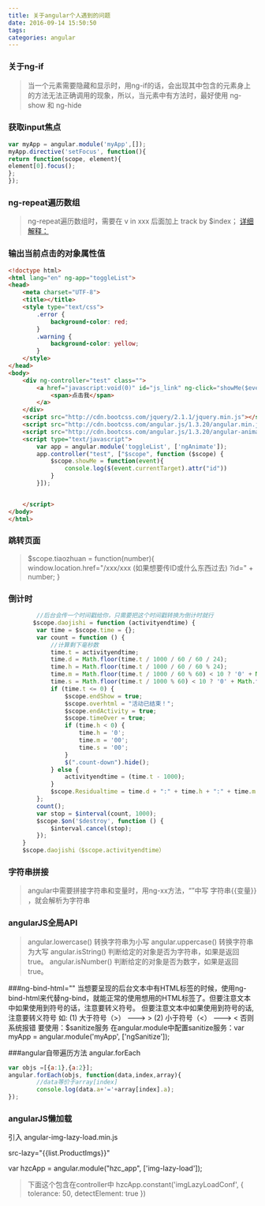 ```yaml
---
title: 关于angular个人遇到的问题
date: 2016-09-14 15:50:50
tags:
categories: angular
---
```

### 关于ng-if
> 当一个元素需要隐藏和显示时，用ng-if的话，会出现其中包含的元素身上的方法无法正确调用的现象，所以，当元素中有方法时，最好使用 ng-show 和 ng-hide

### 获取input焦点
```javascript
var myApp = angular.module('myApp',[]);
myApp.directive('setFocus', function(){
return function(scope, element){
element[0].focus();
};
});

```

### ng-repeat遍历数组
> ng-repeat遍历数组时，需要在 v in xxx 后面加上 track by $index；
> [详细解释：](http://blog.csdn.net/rangqiwei/article/details/38020667)


### 输出当前点击的对象属性值
```html
<!doctype html>
<html lang="en" ng-app="toggleList">
<head>
	<meta charset="UTF-8">
	<title></title>
	<style type="text/css">
		.error {
			background-color: red;
		}
		.warning {
			background-color: yellow;
		}
	</style>
</head>
<body>
	<div ng-controller="test" class="">
		<a href="javascript:void(0)" id="js_link" ng-click="showMe($event)">
			<span>点击我</span>
		</a>
	</div>
	<script src="http://cdn.bootcss.com/jquery/2.1.1/jquery.min.js"></script>
	<script src="http://cdn.bootcss.com/angular.js/1.3.20/angular.min.js"></script>
	<script src="http://cdn.bootcss.com/angular.js/1.3.20/angular-animate.min.js"></script>
	<script type="text/javascript">
		var app = angular.module('toggleList', ['ngAnimate']);
		app.controller("test", ["$scope", function ($scope) {
			$scope.showMe = function(event){
				console.log($(event.currentTarget).attr("id"))
			}
		}]);


	</script>
</body>
</html>
```

### 跳转页面
> $scope.tiaozhuan = function(number){
window.location.href="/xxx/xxx   (如果想要传ID或什么东西过去)  ?id=" + number;
}

### 倒计时
```javascript
        //后台会传一个时间戳给你，只需要把这个时间戳转换为倒计时就行
       $scope.daojishi = function (activityendtime) {
        var time = $scope.time = {};
        var count = function () {
            //计算剩下毫秒数
            time.t = activityendtime;
            time.d = Math.floor(time.t / 1000 / 60 / 60 / 24);
            time.h = Math.floor(time.t / 1000 / 60 / 60 % 24);
            time.m = Math.floor(time.t / 1000 / 60 % 60) < 10 ? '0' + Math.floor(time.t / 1000 / 60 % 60) : Math.floor(time.t / 1000 / 60 % 60);
            time.s = Math.floor(time.t / 1000 % 60) < 10 ? '0' + Math.floor(time.t / 1000 % 60) : Math.floor(time.t / 1000 % 60);
            if (time.t <= 0) {
                $scope.endShow = true;
                $scope.overhtml = "活动已结束！";
                $scope.endActivity = true;
                $scope.timeOver = true;
                if (time.h < 0) {
                    time.h = '0';
                    time.m = '00';
                    time.s = '00';
                }
                $(".count-down").hide();
            } else {
                activityendtime = (time.t - 1000);
            }
            $scope.Residualtime = time.d + ":" + time.h + ":" + time.m + ":" + time.s;
        };
        count();
        var stop = $interval(count, 1000);
        $scope.$on('$destroy', function () {
            $interval.cancel(stop);
        });
    }
    $scope.daojishi（$scope.activityendtime）
```

### 字符串拼接
> angular中需要拼接字符串和变量时，用ng-xx方法，“”中写 字符串{{变量}} ，就会解析为字符串

### angularJS全局API
> angular.lowercase()	转换字符串为小写
angular.uppercase()	转换字符串为大写
angular.isString()	判断给定的对象是否为字符串，如果是返回 true。
angular.isNumber()	判断给定的对象是否为数字，如果是返回 true。

###ng-bind-html=""
当想要呈现的后台文本中有HTML标签的时候，使用ng-bind-html来代替ng-bind，就能正常的使用想用的HTML标签了。但要注意文本中如果使用到符号的话，注意要转义符号。
但要注意文本中如果使用到符号的话,注意要转义符号
如: (1)  大于符号（>）   ---> &gt;
      (2)  小于符号（<）   ---> &lt;
否则系统报错
要使用：$sanitize服务
在angular.module中配置sanitize服务：var myApp = angular.module('myApp', ['ngSanitize']);
<script src="../js/angular-sanitize.js"></script>

###angular自带遍历方法  angular.forEach
```javascript
var objs =[{a:1},{a:2}];
angular.forEach(objs, function(data,index,array){
        //data等价于array[index]
        console.log(data.a+'='+array[index].a);
});
```

### angularJS懒加载

引入  angular-img-lazy-load.min.js

src-lazy="{{list.ProductImgs}}"

var hzcApp = angular.module("hzc_app", ['img-lazy-load']);
> 下面这个包含在controller中
hzcApp.constant('imgLazyLoadConf', {
                tolerance: 50,
                detectElement: true
      })